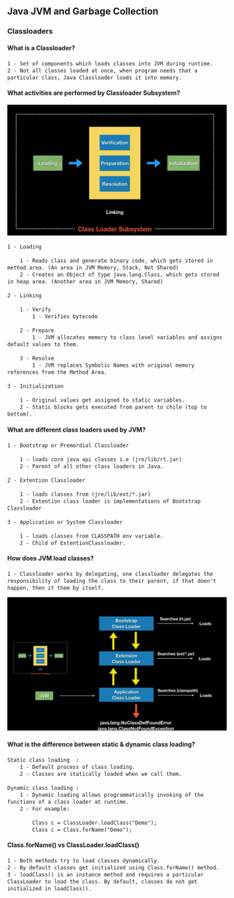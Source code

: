 ## Java JVM and Garbage Collection

### Classloaders

#### What is a Classloader?
```
1 - Set of components which loads classes into JVM during runtime.
2 - Not all classes loaded at once, when program needs that a particular class, Java Classloader loads it into memory. 
```

#### What activities are performed by Classloader Subsystem?

![img_2.png](assets/04.png)

```
1 - Loading 

    1 - Reads class and generate binary code, which gets stored in method area. (An area in JVM Memory, Stack, Not Shared)
    2 - Creates an Object of type java.lang.Class, which gets stored in heap area. (Another area in JVM Memory, Shared)
    
2 - Linking

    1 - Verify
        1 - Verifies bytecode
        
    2 - Prepare
        1 - JVM allocates memory to class level variables and assigns default values to them.

    3 - Resolve
        1 - JVM replaces Symbolic Names with original memory references from the Method Area.

3 - Initialization

    1 - Original values get assigned to static variables.
    2 - Static blocks gets executed from parent to chile (top to bottom).
```

#### What are different class loaders used by JVM?
```
1 - Bootstrap or Premordial Classloader 
    
    1 - loads core java api classes i.e (jre/lib/rt.jar)
    2 - Parent of all other class loaders in Java.
    
2 - Extention Classloader

    1 - loads classes from (jre/lib/ext/*.jar)
    2 - Extention class loader is implementations of Bootstrap Classloader

3 - Application or System Classloader

    1 - loads classes from CLASSPATH env variable.
    2 - Child of ExtentionClassloader.
```

#### How does JVM load classes?
```
1 - Classloader works by delegating, one classloader delegates the responsibility of loading the class to their parent, if that doen't happen, then it them by itself.
```
![img_1.png](assets/03.png)

#### What is the difference between static & dynamic class loading?
```
Static class loading  : 
    1 - Default process of class loading.
    2 - Classes are statically loaded when we call them.
    
Dynamic class loading : 
    1 - Dynamic loading allows programmatically invoking of the functions of a class loader at runtime.
    2 - For example:
        
        Class c = ClassLoader.loadClass("Demo");
        Class c = Class.forName("Demo");
```

#### Class.forName() vs ClassLoader.loadClass()
```
1 - Both methods try to load classes dynamically.
2 - By default classes get initialized using Class.forName() method.
3 - loadClass() is an instance method and requires a particular ClassLoader to load the class. By default, classes do not get initialized in loadClass().
```